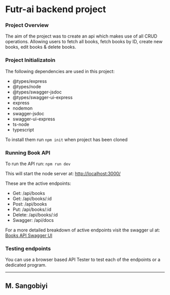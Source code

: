 # Futr-ai backend project

### Project Overview
The aim of the project was to create an api which makes use of all CRUD operations. Allowing users to fetch all books, fetch books by ID, create new books, edit books & delete books.

### Project Initializatoin
The following dependencies are used in this project:

- @types/express
- @types/node
- @types/swagger-jsdoc
- @types/swagger-ui-express
- express
- nodemon
- swagger-jsdoc
- swagger-ui-express
- ts-node
- typescript

To install them run `npm init` when project has been cloned

### Running Book API

To run the API run: `npm run dev`

This will start the node server at: [http://localhost:3000/](http://localhost:3000/)

These are the active endpoints:
- Get: /api/books
- Get: /api/books/:id
- Post: /api/books
- Put: /api/books/:id
- Delete: /api/books/:id 
- Swagger: /api/docs

For a more detailed breakdown of active endpoints visit the swagger uI at: [Books API Swagger UI](http://localhost:3000//api/docs)

### Testing endpoints

You can use a browser based API Tester to test each of the endpoints or a dedicated program.

---
## M. Sangobiyi